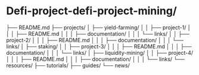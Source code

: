# Defi-project-defi-project-mining/
├── README.md
├── projects/
│   ├── yield-farming/
│   │   ├── project-1/
│   │   │   ├── README.md
│   │   │   ├── documentation/
│   │   │   └── links/
│   │   ├── project-2/
│   │   │   ├── README.md
│   │   │   ├── documentation/
│   │   │   └── links/
│   ├── staking/
│   │   ├── project-3/
│   │   │   ├── README.md
│   │   │   ├── documentation/
│   │   │   └── links/
│   ├── liquidity-mining/
│   │   ├── project-4/
│   │   │   ├── README.md
│   │   │   ├── documentation/
│   │   │   └── links/
└── resources/
    ├── tutorials/
    ├── guides/
    └── news/
